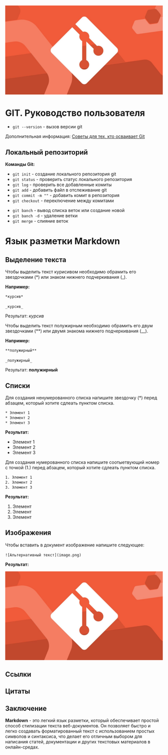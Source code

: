 ![Логотип Git](image.png)

# GIT. Руководство пользователя #

* `git --version` - вызов версии git

Дополнительная информация: [Советы для тех, кто осваивает Git](https://gb.ru/posts/soveti-pro-git)

## Локальный репозиторий ##

**Команды Git:**

* `git init` - создание локального репозитория git
* `git status` - проверить статус локального репозитория
* `git log` - проверить все добавленные комиты
* `git add` - добавить файл в отслеживание git
* `git commit -m ""` - добавить комит в репозитория
* `git checkout` - переключение между комитами

- `git banch` - вывод списка веток или создание новой
- `git banch -d` - удаление ветки
- `git merge` - слияние веток

# Язык разметки Markdown #

## Выделение текста ##

Чтобы выделить текст курисивом необходимо обрамить его звездочками (*) или знаком нижнего подчеркивания (_).

**Например:**

```
*курсив*

_курсив_
```

Результат:
*курсив*

Чтобы выделить текст полужирным необходимо обрамить его двум звездочками (**) или двумя знакома нижнего подчеркивания (__).

**Например:**

```
**полужирный**

_полужирный_
```

Результат:
**полужирный**

## Списки

Для создания ненумерованного списка напишите звездочку (*) перед абзацем, который хотите сдлеать пунктом списка.

```
* Элемент 1
* Элемент 2
* Элемент 3
```

**Результат:**

* Элемент 1
* Элемент 2
* Элемент 3

Для создания нумерованного списка напишите соотыетвующий номер с точкой (1.) перед  абзацем, который хотите сдлеать пунктом списка.

```
1. Элемент 1
2. Элемент 2
3. Элемент 3
```

**Результат:**

1. Элемент
2. Элемент
3. Элемент

## Изображения ##

Чтобы вставить в документ изображение напишите следующее:

`![Альтернативный текст](image.png)`

**Результат:**

![Альтернативный текст](image.png)

## Ссылки

## Цитаты

## Заключение

**Markdown** - это легкий язык разметки, который обеспечивает простой способ стилизации текста веб-документов. Он позволяет быстро и легко создавать форматированный текст с использованием простых символов и синтаксиса, что делает его отличным выбором для написания статей, документации и других текстовых материалов в онлайн-средах.